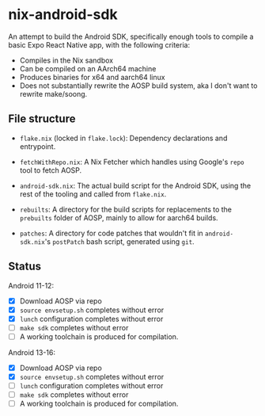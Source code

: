 # nix-android-sdk

An attempt to build the Android SDK, specifically enough tools to compile a basic Expo React Native app, with the following criteria:

- Compiles in the Nix sandbox
- Can be compiled on an AArch64 machine
- Produces binaries for x64 and aarch64 linux
- Does not substantially rewrite the AOSP build system, aka I don't want to rewrite make/soong.

## File structure

- `flake.nix` (locked in `flake.lock`): Dependency declarations and entrypoint.
- `fetchWithRepo.nix`: A Nix Fetcher which handles using Google's `repo` tool to fetch AOSP.
- `android-sdk.nix`: The actual build script for the Android SDK, using the rest of the tooling and called from `flake.nix`.

- `rebuilts`: A directory for the build scripts for replacements to the `prebuilts` folder of AOSP, mainly to allow for aarch64 builds.
- `patches`: A directory for code patches that wouldn't fit in `android-sdk.nix`'s `postPatch` bash script, generated using `git`.

## Status

Android 11-12:

- [x] Download AOSP via repo
- [x] `source envsetup.sh` completes without error
- [x] `lunch` configuration completes without error
- [ ] `make sdk` completes without error
- [ ] A working toolchain is produced for compilation.

Android 13-16:

- [x] Download AOSP via repo
- [x] `source envsetup.sh` completes without error
- [ ] `lunch` configuration completes without error
- [ ] `make sdk` completes without error
- [ ] A working toolchain is produced for compilation.
